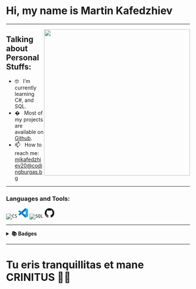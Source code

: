# Hi, my name is Martin Kafedzhiev
<hr>

<img align="right" height="400" width="400" alt="" src="https://tenor.com/view/snep-happy-leopard-snow-snow-leopard-gif-12617092264761552283" />

## Talking about Personal Stuffs:

- 🤓 &nbsp; I’m currently learning C#, and SQL.
- � &nbsp; Most of my projects are available on [Github](https://github.com/mikafedzhiev20?tab=repositories).
- 📫 &nbsp; How to reach me: mikafedzhiev20@codingburgas.bg

<hr>


### Languages and Tools:

<code><img alt="CS" width="26px" src="https://seeklogo.com/images/C/c-sharp-c-logo-02F17714BA-seeklogo.com.png" ></code>
<code><img alt="Visual Studio Code" width="26px" src="https://raw.githubusercontent.com/github/explore/80688e429a7d4ef2fca1e82350fe8e3517d3494d/topics/visual-studio-code/visual-studio-code.png"></code>
<code><img alt="SQL" width="26px" src="https://static-00.iconduck.com/assets.00/sql-database-generic-icon-760x1024-z6gbzcs2.png" ></code>
<code><img  alt="GitHub" width="26px" src="https://raw.githubusercontent.com/github/explore/78df643247d429f6cc873026c0622819ad797942/topics/github/github.png" ></code>

<hr>
<details style = "display: inline;">
  <summary><b>📚 Badges</b></summary>

<img align="left" alt="Word" width="150px" src="https://images.credly.com/size/680x680/images/fd092703-61db-4e9f-9c7c-2211d44ca87d/MOS_Word.png" >
<img align="left" alt="Excel" width="150px" src="https://images.credly.com/images/9d2bcbe6-519f-4ed0-ad34-aca077421568/MOS_Excel.png" >
<img align="left" alt="html" width="150px" src="https://images.credly.com/size/680x680/images/241488f4-9110-41aa-804e-51a8f8ba430d/MTA-Introduction_to_Programming_Using_HTML_and_CSS-600x600.png" ></a>
<img align="left" alt="js" width="150px" src="https://images.credly.com/images/16840ea3-5c9a-4599-853e-7e15bac7748e/MTA-Introduction_to_Programming_Using_JavaScript-600x600.png" ></a>
</details>  
  
<hr>

# Tu eris tranquillitas et mane CRINITUS 🐱‍👤


</div>
